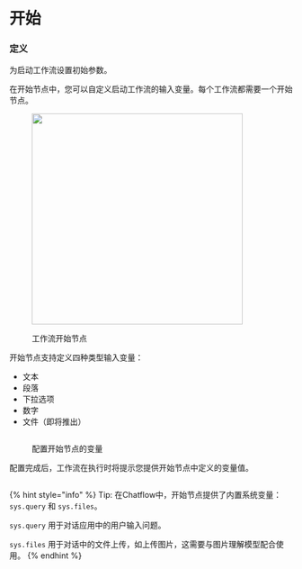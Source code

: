 # 开始

### 定义

为启动工作流设置初始参数。

在开始节点中，您可以自定义启动工作流的输入变量。每个工作流都需要一个开始节点。

<figure><img src="/en/.gitbook/assets/guides/workflow/node/start/image (236).png" alt="" width="375"><figcaption><p>工作流开始节点</p></figcaption></figure>

开始节点支持定义四种类型输入变量：

* 文本
* 段落
* 下拉选项
* 数字
* 文件（即将推出）

<figure><img src="/en/.gitbook/assets/guides/workflow/node/start/output (2) (1).png" alt=""><figcaption><p>配置开始节点的变量</p></figcaption></figure>

配置完成后，工作流在执行时将提示您提供开始节点中定义的变量值。

<figure><img src="../../../.gitbook/assets/output (3) (1).png" alt=""><figcaption></figcaption></figure>

{% hint style="info" %}
Tip: 在Chatflow中，开始节点提供了内置系统变量：`sys.query` 和 `sys.files`。

`sys.query` 用于对话应用中的用户输入问题。

`sys.files` 用于对话中的文件上传，如上传图片，这需要与图片理解模型配合使用。
{% endhint %}
